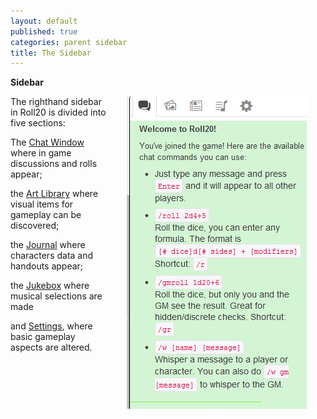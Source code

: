 ```yaml
---
layout: default
published: true
categories: parent sidebar
title: The Sidebar
---
```


__Sidebar__

<img src="/images/sidebar.jpg" align="right" hspace="30" />

The righthand sidebar in Roll20 is divided into five sections:

The [Chat Window](/sidebar-text-chat/) where in game discussions and rolls appear;

the [Art Library](/sidebar-art-library/) where visual items for gameplay can be discovered;

the [Journal](/sidebar-journal/) where characters data and handouts appear;

the [Jukebox](/sidebar-jukebox/) where musical selections are made

and [Settings](/my-settings), where basic gameplay aspects are altered.